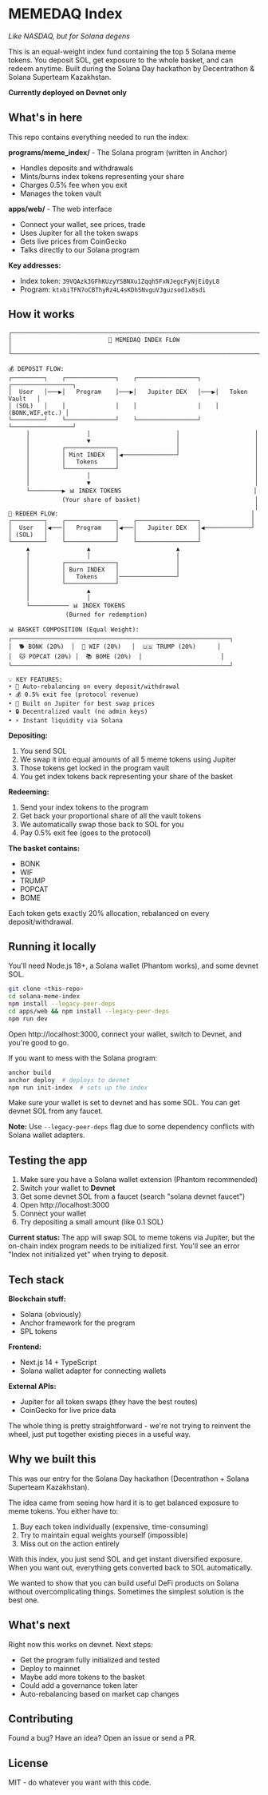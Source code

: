 # MEMEDAQ Index

*Like NASDAQ, but for Solana degens*

This is an equal-weight index fund containing the top 5 Solana meme tokens. You deposit SOL, get exposure to the whole basket, and can redeem anytime. Built during the Solana Day hackathon by Decentrathon & Solana Superteam Kazakhstan.

**Currently deployed on Devnet only**

## What's in here

This repo contains everything needed to run the index:

**programs/meme_index/** - The Solana program (written in Anchor)
- Handles deposits and withdrawals
- Mints/burns index tokens representing your share
- Charges 0.5% fee when you exit
- Manages the token vault

**apps/web/** - The web interface 
- Connect your wallet, see prices, trade
- Uses Jupiter for all the token swaps
- Gets live prices from CoinGecko
- Talks directly to our Solana program

**Key addresses:**
- Index token: `39VQAzk3GFhKUzyYSBNXu1Zqqh5FxNJegcFyNjEiQyL8`
- Program: `ktxbiTFN7oCBThyRz4L4sKDhSNvguVJguzsod1x8sdi`

## How it works

```
┌─────────────────────────────────────────────────────────────────────────────────┐
│                           🚀 MEMEDAQ INDEX FLOW                               │
└─────────────────────────────────────────────────────────────────────────────────┘

💰 DEPOSIT FLOW:
┌─────────┐    ┌──────────────┐    ┌─────────────────┐    ┌─────────────────┐
│  User   │───▶│   Program    │───▶│   Jupiter DEX   │───▶│   Token Vault   │
│ (SOL)   │    │              │    │                 │    │ (BONK,WIF,etc.) │
└─────────┘    └──────────────┘    └─────────────────┘    └─────────────────┘
     │                │                        │                     │
     │                ▼                        │                     │
     │         ┌──────────────┐                │                     │
     │         │ Mint INDEX   │◀───────────────┘                     │
     │         │   Tokens     │                                      │
     │         └──────────────┘                                      │
     │                │                                              │
     │                ▼                                              │
     └─────────▶ 📊 INDEX TOKENS                                     │
               (Your share of basket)                                │
                                                                     │
🔄 REDEEM FLOW:                                                      │
┌─────────┐    ┌──────────────┐    ┌─────────────────┐              │
│  User   │◀───│   Program    │◀───│   Jupiter DEX   │◀─────────────┘
│ (SOL)   │    │              │    │                 │
└─────────┘    └──────────────┘    └─────────────────┘
     ▲                ▲                        ▲
     │                │                        │
     │         ┌──────────────┐                │
     │         │ Burn INDEX   │                │
     │         │   Tokens     │────────────────┘
     │         └──────────────┘
     │                ▲
     │                │
     └─────────── 📊 INDEX TOKENS
                (Burned for redemption)

📊 BASKET COMPOSITION (Equal Weight):
┌─────────────────────────────────────────────────────────────┐
│  🐕 BONK (20%)  │  🐶 WIF (20%)   │  🇺🇸 TRUMP (20%)      │
│  🐱 POPCAT (20%) │  📚 BOME (20%)  │                      │
└─────────────────────────────────────────────────────────────┘

💡 KEY FEATURES:
• 🔄 Auto-rebalancing on every deposit/withdrawal
• 💰 0.5% exit fee (protocol revenue)
• 🏪 Built on Jupiter for best swap prices
• 🔒 Decentralized vault (no admin keys)
• ⚡ Instant liquidity via Solana
```

**Depositing:**
1. You send SOL
2. We swap it into equal amounts of all 5 meme tokens using Jupiter
3. Those tokens get locked in the program vault
4. You get index tokens back representing your share of the basket

**Redeeming:**
1. Send your index tokens to the program
2. Get back your proportional share of all the vault tokens
3. We automatically swap those back to SOL for you
4. Pay 0.5% exit fee (goes to the protocol)

**The basket contains:**
- BONK
- WIF
- TRUMP
- POPCAT
- BOME

Each token gets exactly 20% allocation, rebalanced on every deposit/withdrawal.

## Running it locally

You'll need Node.js 18+, a Solana wallet (Phantom works), and some devnet SOL.

```bash
git clone <this-repo>
cd solana-meme-index
npm install --legacy-peer-deps
cd apps/web && npm install --legacy-peer-deps
npm run dev
```

Open http://localhost:3000, connect your wallet, switch to Devnet, and you're good to go.

If you want to mess with the Solana program:

```bash
anchor build
anchor deploy  # deploys to devnet
npm run init-index  # sets up the index
```

Make sure your wallet is set to devnet and has some SOL. You can get devnet SOL from any faucet.

**Note:** Use `--legacy-peer-deps` flag due to some dependency conflicts with Solana wallet adapters.

## Testing the app

1. Make sure you have a Solana wallet extension (Phantom recommended)
2. Switch your wallet to **Devnet** 
3. Get some devnet SOL from a faucet (search "solana devnet faucet")
4. Open http://localhost:3000
5. Connect your wallet
6. Try depositing a small amount (like 0.1 SOL)

**Current status:** The app will swap SOL to meme tokens via Jupiter, but the on-chain index program needs to be initialized first. You'll see an error "Index not initialized yet" when trying to deposit.

## Tech stack

**Blockchain stuff:**
- Solana (obviously)
- Anchor framework for the program
- SPL tokens

**Frontend:**
- Next.js 14 + TypeScript
- Solana wallet adapter for connecting wallets

**External APIs:**
- Jupiter for all token swaps (they have the best routes)
- CoinGecko for live price data

The whole thing is pretty straightforward - we're not trying to reinvent the wheel, just put together existing pieces in a useful way.

## Why we built this

This was our entry for the Solana Day hackathon (Decentrathon + Solana Superteam Kazakhstan). 

The idea came from seeing how hard it is to get balanced exposure to meme tokens. You either have to:
1. Buy each token individually (expensive, time-consuming)
2. Try to maintain equal weights yourself (impossible)
3. Miss out on the action entirely

With this index, you just send SOL and get instant diversified exposure. When you want out, everything gets converted back to SOL automatically.

We wanted to show that you can build useful DeFi products on Solana without overcomplicating things. Sometimes the simplest solution is the best one.

## What's next

Right now this works on devnet. Next steps:
- Get the program fully initialized and tested
- Deploy to mainnet
- Maybe add more tokens to the basket
- Could add a governance token later
- Auto-rebalancing based on market cap changes

## Contributing

Found a bug? Have an idea? Open an issue or send a PR.

## License

MIT - do whatever you want with this code.
